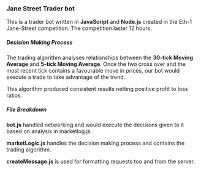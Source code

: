 ### Jane Street Trader bot

This is a trader bot written in __JavaScript__ and __Node.js__ created in the Eth-1 Jane-Street competition. The competition laster 12 hours.

##### Decision Making Process
The trading algorithm analyses relationships between the __30-tick Moving Average__ and __5-tick Moving Average__. Once the two cross over and the most recent tick contains a favourable move in prices, our bot would execute a trade to take advantage of the trend.

This algorithm produced consistent results netting positive profit to loss ratios. 


##### File Breakdown
__bot.js__ handled networking and would execute the decisions given to it based on analysis in marketlog.js.

__marketLogic.js__ handles the decision making process and contains the trading algorithm.

__createMessage.js__ is used for formatting requests too and from the server.
